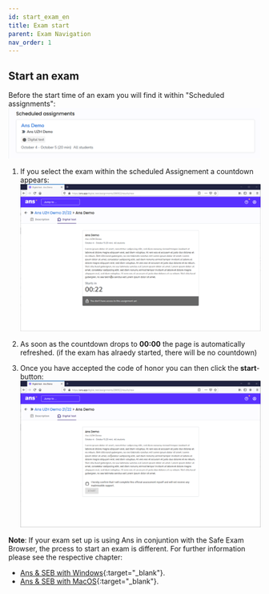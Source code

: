 ```yaml
---
id: start_exam_en
title: Exam start
parent: Exam Navigation
nav_order: 1
---
```


## Start an exam

Before the start time of an exam you will find it within "Scheduled assignments":
[![Prüfungstarten-ScheduledAssignement](assets/assignment-scheduled.png)](assets/assignment-scheduled.png)

1. If you select the exam within the scheduled Assignement a countdown appears:
[![Prüfungstarten-Countdown](assets/assignment-countdown-2.png)](assets/assignment-countdown-2.png)

1. As soon as the countdown drops to **00:00** the page is automatically refreshed. (if the exam has alraedy started, there will be no countdown)

1. Once you have accepted the code of honor you can then click the **start**-button:
[![Prüfungstarten-Start](assets/assignment-code-of-honor.png)](assets/assignment-code-of-honor.png)

**Note**: If your exam set up is using Ans in conjuntion with the Safe Exam Browser, the prcess to start an exam is different. For further information please see the respective chapter:
* [Ans & SEB with Windows](https://uzh-oec.github.io/ans-en/exam_seb_ans_win_en.html){:target="_blank"}.
* [Ans & SEB with MacOS](https://uzh-oec.github.io/ans-en/exam_seb_ans_mac_en.html){:target="_blank"}.

